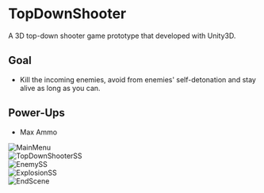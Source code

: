 # TopDownShooter
A 3D top-down shooter game prototype that developed with Unity3D. </br>

## Goal
- Kill the incoming enemies, avoid from enemies' self-detonation and stay alive as long as you can. </br>

## Power-Ups
- Max Ammo </br>

![MainMenu](https://user-images.githubusercontent.com/47994087/113713217-bac8bd00-96ef-11eb-8c5a-0f94ff924ace.png) </br>
![TopDownShooterSS](https://user-images.githubusercontent.com/47994087/113713322-dcc23f80-96ef-11eb-821e-daaf1fed3696.png) </br>
![EnemySS](https://user-images.githubusercontent.com/47994087/124772748-f8362400-df44-11eb-8e66-44b26018b057.png) </br>
![ExplosionSS](https://user-images.githubusercontent.com/47994087/124772810-071cd680-df45-11eb-8987-f1d5dd6ee34d.png) </br>
![EndScene](https://user-images.githubusercontent.com/47994087/113713302-d764f500-96ef-11eb-899b-2d53df7fd8b1.png)

